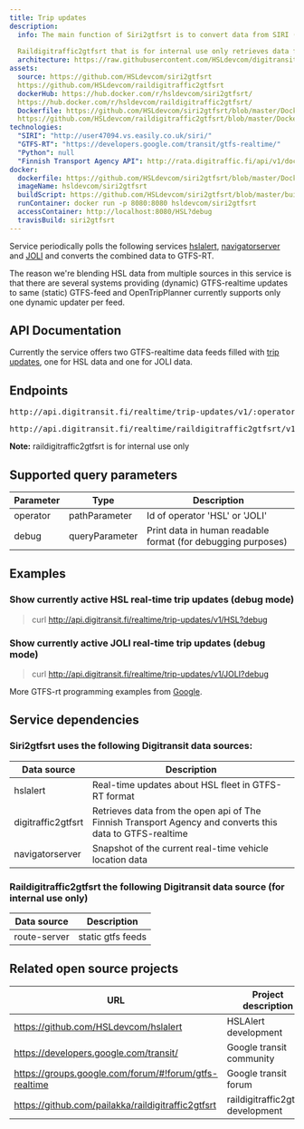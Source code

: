 ```yaml
---
title: Trip updates
description:
  info: The main function of Siri2gtfsrt is to convert data from SIRI (Service Interface for Real Time Information) format to GTFS-realtime format. In addition to this the service also blends in selected data from existing GTFS-realtime feeds.
  
  Raildigitraffic2gtfsrt that is for internal use only retrieves data from the open api of The Finnish Transport Agency and converts this data to GTFS-realtime.
  architecture: https://raw.githubusercontent.com/HSLdevcom/digitransit-site/master/pages/en/developers/apis/4-realtime-api/trip-updates/architecture.xml
assets:
  source: https://github.com/HSLdevcom/siri2gtfsrt
  https://github.com/HSLdevcom/raildigitraffic2gtfsrt
  dockerHub: https://hub.docker.com/r/hsldevcom/siri2gtfsrt/
  https://hub.docker.com/r/hsldevcom/raildigitraffic2gtfsrt/
  Dockerfile: https://github.com/HSLdevcom/siri2gtfsrt/blob/master/Dockerfile
  https://github.com/HSLdevcom/raildigitraffic2gtfsrt/blob/master/Dockerfile
technologies:  
  "SIRI": "http://user47094.vs.easily.co.uk/siri/"
  "GTFS-RT": "https://developers.google.com/transit/gtfs-realtime/"
  "Python": null
  "Finnish Transport Agency API": http://rata.digitraffic.fi/api/v1/doc/index.html
docker:
  dockerfile: https://github.com/HSLdevcom/siri2gtfsrt/blob/master/Dockerfile
  imageName: hsldevcom/siri2gtfsrt
  buildScript: https://github.com/HSLdevcom/siri2gtfsrt/blob/master/build-docker-image.sh
  runContainer: docker run -p 8080:8080 hsldevcom/siri2gtfsrt
  accessContainer: http://localhost:8080/HSL?debug
  travisBuild: siri2gtfsrt
---
```


Service periodically polls the following services [hslalert](../service-alerts/), [navigatorserver](../vehicle-positions/) and [JOLI](http://wiki.itsfactory.fi/index.php/Tampere_Public_Transport_SIRI_Interface_(Realtime_JSON_at_data.itsfactory.fi))
and converts the combined data to GTFS-RT.

The reason we're blending HSL data from multiple sources in this service is that there are several systems providing
(dynamic) GTFS-realtime updates to same (static) GTFS-feed and OpenTripPlanner currently supports only one dynamic
updater per feed.

## API Documentation
Currently the service offers two GTFS-realtime data feeds filled with [trip updates](https://developers.google.com/transit/gtfs-realtime/guides/trip-updates), one for HSL data and one for JOLI data.

## Endpoints
<pre>http://api.digitransit.fi/realtime/trip-updates/v1/:operator</pre>
<pre>http://api.digitransit.fi/realtime/raildigitraffic2gtfsrt/v1/:operator/:debug</pre>

**Note:** raildigitraffic2gtfsrt is for internal use only

## Supported query parameters
| Parameter | Type           | Description                                                  |
|-----------|----------------|--------------------------------------------------------------|
| operator  | pathParameter  | Id of operator 'HSL' or 'JOLI'                                              |
| debug     | queryParameter | Print data in human readable format (for debugging purposes) |

## Examples

### Show currently active HSL real-time trip updates (debug mode)
> curl http://api.digitransit.fi/realtime/trip-updates/v1/HSL?debug

### Show currently active JOLI real-time trip updates (debug mode)
> curl http://api.digitransit.fi/realtime/trip-updates/v1/JOLI?debug

More GTFS-rt programming examples from [Google](https://developers.google.com/transit/gtfs-realtime/examples/code-samples).

## Service dependencies

### Siri2gtfsrt uses the following Digitransit data sources:

| Data source        | Description                                                  |
|--------------------|--------------------------------------------------------------|
| hslalert           | Real-time updates about HSL fleet in GTFS-RT format
| digitraffic2gtfsrt | Retrieves data from the open api of The Finnish Transport Agency and converts this data to GTFS-realtime 
| navigatorserver    | Snapshot of the current real-time vehicle location data

### Raildigitraffic2gtfsrt the following Digitransit data source (for internal use only)

| Data source        | Description                                                  |
|--------------------|--------------------------------------------------------------|
| route-server       | static gtfs feeds

## Related open source projects

| URL                | Project description                                          |
|--------------------|--------------------------------------------------------------|
| https://github.com/HSLdevcom/hslalert                 | HSLAlert development 
| https://developers.google.com/transit/                | Google transit community
| https://groups.google.com/forum/#!forum/gtfs-realtime | Google transit forum
| https://github.com/pailakka/raildigitraffic2gtfsrt    | raildigitraffic2gtfsrt development
